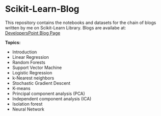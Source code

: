 # Scikit-Learn-Blog
This repository contains the notebooks and datasets for the chain of blogs written by me on Scikit-Learn Library.
Blogs are availabe at: [DevelopersPoint Blog Page](https://blog.developerspoint.org/)

**Topics:**

- Introduction
- Linear Regression
- Random Forests
- Support Vector Machine
- Logistic Regression
- k-Nearest neighbors
- Stochastic Gradient Descent
- K-means
- Principal component analysis (PCA)
- Independent component analysis (ICA)
- Isolation forest
- Neural Network
